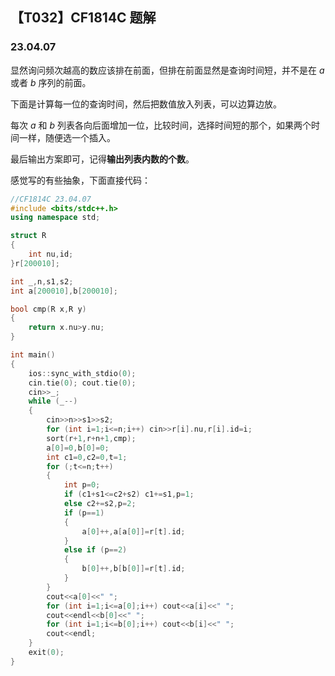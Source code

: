 <head>
    <script src="https://cdn.mathjax.org/mathjax/latest/MathJax.js?config=TeX-AMS-MML_HTMLorMML" type="text/javascript"></script>
    <script type="text/x-mathjax-config">
        MathJax.Hub.Config({
            tex2jax: {
            skipTags: ['script', 'noscript', 'style', 'textarea', 'pre'],
            inlineMath: [['$','$']]
            }
        });
    </script>
</head>

## 【T032】CF1814C 题解
### 23.04.07

显然询问频次越高的数应该排在前面，但排在前面显然是查询时间短，并不是在 $a$ 或者 $b$ 序列的前面。

下面是计算每一位的查询时间，然后把数值放入列表，可以边算边放。

每次 $a$ 和 $b$ 列表各向后面增加一位，比较时间，选择时间短的那个，如果两个时间一样，随便选一个插入。

最后输出方案即可，记得**输出列表内数的个数**。

感觉写的有些抽象，下面直接代码：

```cpp
//CF1814C 23.04.07
#include <bits/stdc++.h>
using namespace std;

struct R
{
    int nu,id;
}r[200010];

int _,n,s1,s2;
int a[200010],b[200010];

bool cmp(R x,R y)
{
    return x.nu>y.nu;
}

int main()
{
    ios::sync_with_stdio(0);
    cin.tie(0); cout.tie(0);
    cin>>_;
    while (_--)
    {
        cin>>n>>s1>>s2;
        for (int i=1;i<=n;i++) cin>>r[i].nu,r[i].id=i;
        sort(r+1,r+n+1,cmp);
        a[0]=0,b[0]=0;
        int c1=0,c2=0,t=1;
        for (;t<=n;t++)
        {
            int p=0;
            if (c1+s1<=c2+s2) c1+=s1,p=1;
            else c2+=s2,p=2;
            if (p==1)
            {
                a[0]++,a[a[0]]=r[t].id;
            }
            else if (p==2)
            {
                b[0]++,b[b[0]]=r[t].id;
            }
        }
        cout<<a[0]<<" ";
        for (int i=1;i<=a[0];i++) cout<<a[i]<<" ";
        cout<<endl<<b[0]<<" ";
        for (int i=1;i<=b[0];i++) cout<<b[i]<<" ";
        cout<<endl;
    }
    exit(0);
}
```
